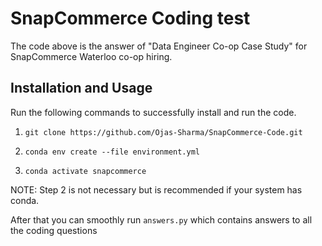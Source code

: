 # SnapCommerce Coding test

The code above is the answer of "Data Engineer Co-op Case Study" for SnapCommerce Waterloo co-op hiring.

## Installation and Usage

Run the following commands to successfully install and run the code.

1. ```git clone https://github.com/Ojas-Sharma/SnapCommerce-Code.git```

2. ```conda env create --file environment.yml```

3. ```conda activate snapcommerce```

NOTE: Step 2 is not necessary but is recommended if your system has conda.

After that you can smoothly run ```answers.py``` which contains answers to all the coding questions
